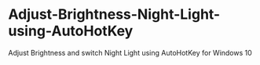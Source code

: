 # Adjust-Brightness-Night-Light-using-AutoHotKey
Adjust Brightness and switch Night Light using AutoHotKey for Windows 10
